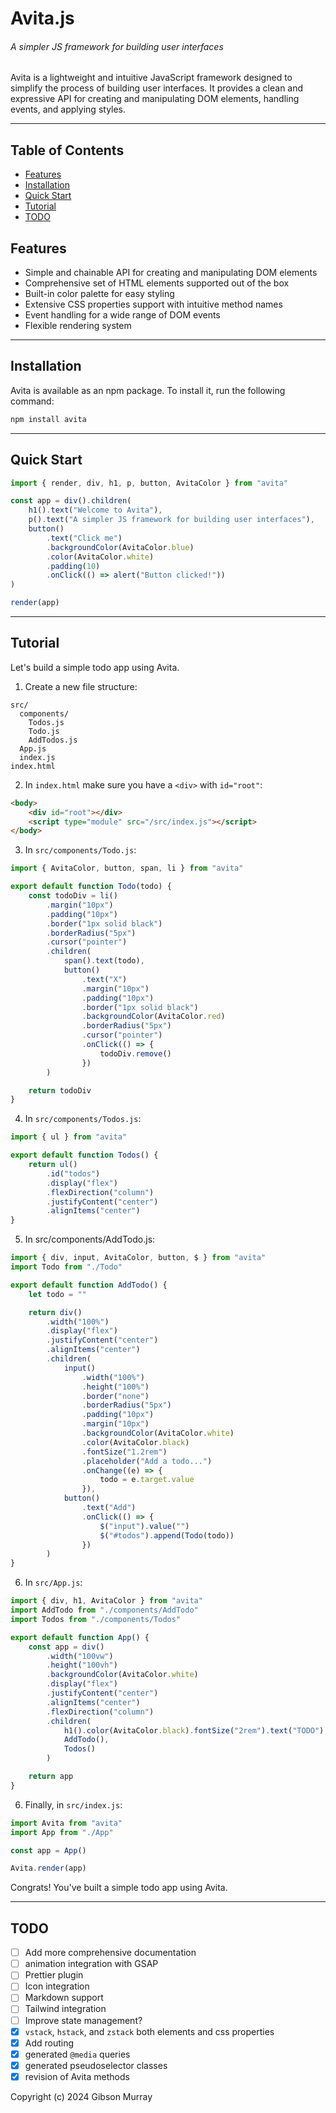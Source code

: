 # Avita.js

###### A simpler JS framework for building user interfaces

Avita is a lightweight and intuitive JavaScript framework designed to simplify the process of building user interfaces. It provides a clean and expressive API for creating and manipulating DOM elements, handling events, and applying styles.

---

## Table of Contents

-   [Features](#features)
-   [Installation](#installation)
-   [Quick Start](#quick-start)
-   [Tutorial](#tutorial)
-   [TODO](#todo)

## Features

-   Simple and chainable API for creating and manipulating DOM elements
-   Comprehensive set of HTML elements supported out of the box
-   Built-in color palette for easy styling
-   Extensive CSS properties support with intuitive method names
-   Event handling for a wide range of DOM events
-   Flexible rendering system

---

## Installation

Avita is available as an npm package. To install it, run the following command:

```bash
npm install avita
```

---

## Quick Start

```javascript
import { render, div, h1, p, button, AvitaColor } from "avita"

const app = div().children(
    h1().text("Welcome to Avita"),
    p().text("A simpler JS framework for building user interfaces"),
    button()
        .text("Click me")
        .backgroundColor(AvitaColor.blue)
        .color(AvitaColor.white)
        .padding(10)
        .onClick(() => alert("Button clicked!"))
)

render(app)
```

---

## Tutorial

Let's build a simple todo app using Avita.

1. Create a new file structure:

```
src/
  components/
    Todos.js
    Todo.js
    AddTodos.js
  App.js
  index.js
index.html
```

2. In `index.html` make sure you have a `<div>` with `id="root"`:

```html
<body>
    <div id="root"></div>
    <script type="module" src="/src/index.js"></script>
</body>
```

3. In `src/components/Todo.js`:

```javascript
import { AvitaColor, button, span, li } from "avita"

export default function Todo(todo) {
    const todoDiv = li()
        .margin("10px")
        .padding("10px")
        .border("1px solid black")
        .borderRadius("5px")
        .cursor("pointer")
        .children(
            span().text(todo),
            button()
                .text("X")
                .margin("10px")
                .padding("10px")
                .border("1px solid black")
                .backgroundColor(AvitaColor.red)
                .borderRadius("5px")
                .cursor("pointer")
                .onClick(() => {
                    todoDiv.remove()
                })
        )

    return todoDiv
}
```

4. In `src/components/Todos.js`:

```javascript
import { ul } from "avita"

export default function Todos() {
    return ul()
        .id("todos")
        .display("flex")
        .flexDirection("column")
        .justifyContent("center")
        .alignItems("center")
}
```

5. In src/components/AddTodo.js:

```javascript
import { div, input, AvitaColor, button, $ } from "avita"
import Todo from "./Todo"

export default function AddTodo() {
    let todo = ""

    return div()
        .width("100%")
        .display("flex")
        .justifyContent("center")
        .alignItems("center")
        .children(
            input()
                .width("100%")
                .height("100%")
                .border("none")
                .borderRadius("5px")
                .padding("10px")
                .margin("10px")
                .backgroundColor(AvitaColor.white)
                .color(AvitaColor.black)
                .fontSize("1.2rem")
                .placeholder("Add a todo...")
                .onChange((e) => {
                    todo = e.target.value
                }),
            button()
                .text("Add")
                .onClick(() => {
                    $("input").value("")
                    $("#todos").append(Todo(todo))
                })
        )
}
```

6. In `src/App.js`:

```javascript
import { div, h1, AvitaColor } from "avita"
import AddTodo from "./components/AddTodo"
import Todos from "./components/Todos"

export default function App() {
    const app = div()
        .width("100vw")
        .height("100vh")
        .backgroundColor(AvitaColor.white)
        .display("flex")
        .justifyContent("center")
        .alignItems("center")
        .flexDirection("column")
        .children(
            h1().color(AvitaColor.black).fontSize("2rem").text("TODO"),
            AddTodo(),
            Todos()
        )

    return app
}
```

6. Finally, in `src/index.js`:

```javascript
import Avita from "avita"
import App from "./App"

const app = App()

Avita.render(app)
```

Congrats! You've built a simple todo app using Avita.

---

## TODO

-   [ ] Add more comprehensive documentation
-   [ ] animation integration with GSAP
-   [ ] Prettier plugin
-   [ ] Icon integration
-   [ ] Markdown support
-   [ ] Tailwind integration
-   [ ] Improve state management?
-   [x] `vstack`, `hstack`, and `zstack` both elements and css properties
-   [x] Add routing
-   [x] generated `@media` queries
-   [x] generated pseudoselector classes
-   [x] revision of Avita methods

Copyright (c) 2024 Gibson Murray
